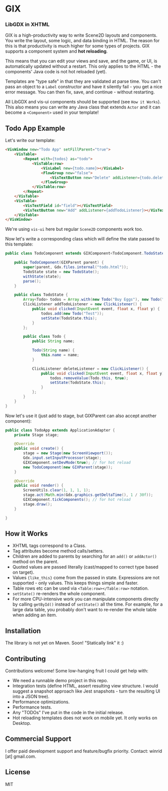 # GIX
### LibGDX in XHTML

GIX is a high-productivity way to write Scene2D layouts and components.
You write the layout, some logic, and data binding in HTML. The reason for this
is that productivity is much higher for some types of projects. GIX supports a component system and **hot reloading**.

This means that you can edit your views and save, and the game, or UI, is automatically updated
without a restart. This only applies to the HTML - the components' Java code is not hot reloaded (yet).

Templates are "type safe" in that they are validated at parse time. You can't pass an object to
a `Label` constructor and have it silently fail - you get a nice error message. You can then fix, save,
and continue - without restarting.

All LibGDX and vis-ui components should be supported (see `How it Works`). This also means you can write
any Java class that extends `Actor` and it can become a `<Component>` used in your template!

## Todo App Example

Let's write our template:

```html
<VisWindow new="Todo App" setFillParent="true">
    <VisTable>
        <Repeat with={todos} as="todo">
            <VisTable:row>
                <VisLabel new={todo.name}></VisLabel>
                <FlowGroup new="false">
                    <VisTextButton new="Delete" addListener={todo.deleteListener}></VisTextButton>
                </FlowGroup>
            </VisTable:row>
        </Repeat>
    </VisTable>
    <VisTable>
        <VisTextField id="field"></VisTextField>
        <VisTextButton new="Add" addListener={addTodoListener}></VisTextButton>
    </VisTable>
</VisWindow>
```

We're using `vis-ui` here but regular `Scene2D` components work too.

Now let's write a corresponding class which will define the state passed to this template:

```java
public class TodoComponent extends GIXComponent<TodoComponent.TodoState> {

    public TodoComponent(GIXParent parent) {
        super(parent, Gdx.files.internal("todo.html"));
        TodoState state = new TodoState();
        withState(state);
        parse();
    }

    public class TodoState {
        Array<Todo> todos = Array.with(new Todo("Buy Eggs"), new Todo("Write Java"));
        ClickListener addTodoListener = new ClickListener() {
            public void clicked(InputEvent event, float x, float y) {
                todos.add(new Todo("Test"));
                setState(TodoState.this);
            }
        };

        public class Todo {
            public String name;

            Todo(String name) {
                this.name = name;
            }

            ClickListener deleteListener = new ClickListener() {
                public void clicked(InputEvent event, float x, float y) {
                    todos.removeValue(Todo.this, true);
                    setState(TodoState.this);
                }
            };
        }
    }
}
```

Now let's use it (just add to stage, but GIXParent can also accept another component):

```java
public class TodoApp extends ApplicationAdapter {
    private Stage stage;

    @Override
    public void create() {
        stage = new Stage(new ScreenViewport());
        Gdx.input.setInputProcessor(stage);
        GIXComponent.setDevMode(true); // for hot reload
        new TodoComponent(new GIXParent(stage));
    }

    @Override
    public void render() {
        ScreenUtils.clear(1, 1, 1, 1);
        stage.act(Math.min(Gdx.graphics.getDeltaTime(), 1 / 30f));
        GIXComponent.tickComponents(); // for hot reload
        stage.draw();
    }

}
```

## How it Works

- XHTML tags correspond to a Class.
- Tag attributes become method calls/setters.
- Children are added to parents by searching for an `add()` or `addActor()` method on the parent.
- Quoted values are passed literally (cast/mapped to correct type based on target).
- Values `{like_this}` come from the passed in state. Expressions are not supported - only values. This keeps things simple and faster.
- Table rows etc can be used via `<Table:row></Table:row>` notation.
- `setState()` re-renders the whole component.
- For more CPU-intensive work you can manipulate components directly by calling `getById()` instead of `setState()` all the time. For example, for a large data table, you probably don't want to re-render the whole table when adding an item.

## Installation

The library is not yet on Maven. Soon! "Statically link" it :)

## Contributing

Contributions welcome! Some low-hanging fruit I could get help with:

- We need a runnable demo project in this repo.
- Integration tests (define HTML, assert resulting view structure. I would suggest a snapshot approach like Jest snapshots - turn the resulting UI into a JSON tree).
- Performance optimizations.
- Performance tests.
- Any "TODOs" I've put in the code in the initial release.
- Hot reloading templates does not work on mobile yet. It only works on Desktop.

## Commercial Support

I offer paid development support and feature/bugfix priority. Contact: winrid [at] gmail.com. 

## License

MIT
